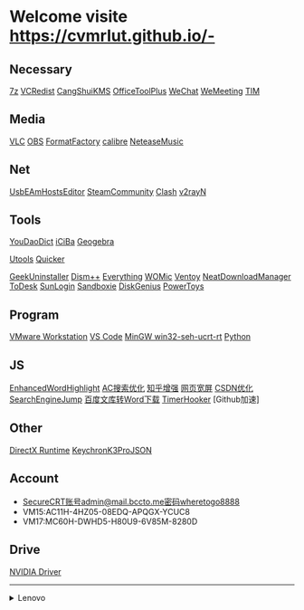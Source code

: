 # Welcome visite https://cvmrlut.github.io/-

## Necessary
[7z](https://www.7-zip.org/download.html)
[VCRedist](https://www.ghxi.com/yxkhj.html)
[CangShuiKMS](https://kms.cangshui.net/kms/KMS-Cangshui.net.bat)
[OfficeToolPlus](https://otp.landian.vip/zh-cn/download.html)
[WeChat](https://weixin.qq.com)
[WeMeeting](https://meeting.tencent.com/download)
[TIM](https://office.qq.com/download.html)
## Media
[VLC](https://www.videolan.org/vlc/download-windows.html)
[OBS](https://obsproject.com/download)
[FormatFactory](http://formatfactory.org/CN/download.html)
[calibre](https://calibre-ebook.com/download)
[NeteaseMusic](https://music.163.com/#/download)
## Net
[UsbEAmHostsEditor](https://www.dogfight360.com/blog/475)
[SteamCommunity](https://www.dogfight360.com/blog/686)
[Clash](https://github.com/Fndroid/clash_for_windows_pkg/releases)
[v2rayN](https://github.com/2dust/v2rayN/releases)
## Tools
[YouDaoDict](https://cidian.youdao.com/index.html?keyfrom=dict_web_product#)
[iCiBa](http://cp.iciba.com)
[Geogebra](https://wiki.geogebra.org/en/Reference:GeoGebra_Installation)

[Utools](https://www.u.tools)
[Quicker](https://getquicker.net/Download)

[GeekUninstaller](https://geekuninstaller.com/download)
[Dism++](https://github.com/Chuyu-Team/Dism-Multi-language/releases)
[Everything](https://www.voidtools.com/zh-cn/downloads)
[WOMic](https://wolicheng.com/womic/download.html)
[Ventoy](https://github.com/ventoy/Ventoy/releases)
[NeatDownloadManager](https://www.neatdownloadmanager.com/index.php)
[ToDesk](https://www.todesk.com/download.html)
[SunLogin](https://sunlogin.oray.com/download?categ=personal)
[Sandboxie](https://sandboxie-plus.com/downloads)
[DiskGenius](https://www.diskgenius.com/download.php)
[PowerToys](https://learn.microsoft.com/zh-cn/windows/powertoys/install)
## Program
[VMware Workstation](https://www.vmware.com/products/workstation-pro/workstation-pro-evaluation.html)
[VS Code](https://code.visualstudio.com/Download)
[MinGW win32-seh-ucrt-rt](https://github.com/niXman/mingw-builds-binaries/releases)
[Python](https://www.python.org/downloads)
## JS
[EnhancedWordHighlight](https://greasyfork.org/scripts/7251)
[AC搜索优化](https://greasyfork.org/scripts/14178)
[知乎增强](https://greasyfork.org/scripts/419081)
[网页宽屏](https://greasyfork.org/scripts/411260)
[CSDN优化](https://greasyfork.org/scripts/378351)
[SearchEngineJump](https://greasyfork.org/scripts/412245)
[百度文库转Word下载](https://greasyfork.org/scripts/405373)
[TimerHooker](https://timer.palerock.cn/)
[Github加速]
## Other
[DirectX Runtime](https://www.techpowerup.com/download/directx-redistributable-runtime)
[KeychronK3ProJSON](https://www.keychron.com/products/keychron-k3-pro-qmk-via-wireless-custom-mechanical-keyboard)
## Account
- SecureCRT账号admin@mail.bccto.me密码wheretogo8888
- VM15:AC11H-4HZ05-08EDQ-APQGX-YCUC8
- VM17:MC60H-DWHD5-H80U9-6V85M-8280D
## Drive
[NVIDIA Driver](https://www.nvidia.cn/geforce/drivers)
- - -
<details><summary>Lenovo</summary>

- 微软应用商店：Lenovo Hotkeys；Lenovo vantage（混合/独显模式）；
- [FN+Q电源模式21-23](https://iknow.lenovo.com.cn/spider/detail/kd/196192)；
- 没用：联想电脑管家LegionZone、icue（控制光效海盗船软件）；
</details>
